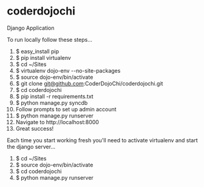 coderdojochi
============

Django Application

To run locally follow these steps...

1. $ easy_install pip
2. $ pip install virtualenv
3. $ cd ~/Sites
4. $ virtualenv dojo-env --no-site-packages
5. $ source dojo-env/bin/activate
6. $ git clone git@github.com:CoderDojoChi/coderdojochi.git
7. $ cd coderdojochi
8. $ pip install -r requirements.txt
9. $ python manage.py syncdb
10. Follow prompts to set up admin account
11. $ python manage.py runserver
12. Navigate to http://localhost:8000
13. Great success!

Each time you start working fresh you'll need to activate virtualenv and start the django server...

1. $ cd ~/Sites
2. $ source dojo-env/bin/activate
3. $ cd coderdojochi
4. $ python manage.py runserver
